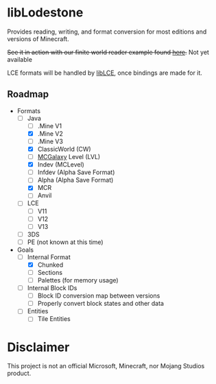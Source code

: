 # libLodestone
Provides reading, writing, and format conversion for most editions and versions of Minecraft.

~~See it in action with our finite world reader example found [here](https://team-lodestone.github.io/examples/finite.html).~~
Not yet available

LCE formats will be handled by [libLCE](https://github.com/DexrnZacAttack/libLCE), once bindings are made for it.

## Roadmap
- Formats
  - [ ] Java 
    - [ ] .Mine V1
    - [X] .Mine V2
    - [ ] .Mine V3
    - [X] ClassicWorld (CW)
    - [ ] [MCGalaxy](https://github.com/ClassiCube/MCGalaxy) Level (LVL)
    - [X] Indev (MCLevel)
    - [ ] Infdev (Alpha Save Format)
    - [ ] Alpha (Alpha Save Format)
    - [X] MCR
    - [ ] Anvil
  - [ ] LCE
    - [ ] V11
    - [ ] V12
    - [ ] V13
  - [ ] 3DS
  - [ ] PE (not known at this time)
- Goals
  - [ ] Internal Format
    - [X] Chunked
    - [ ] Sections
    - [ ] Palettes (for memory usage)
  - [ ] Internal Block IDs
    - [ ] Block ID conversion map between versions
    - [ ] Properly convert block states and other data
  - [ ] Entities
    - [ ] Tile Entities 

# Disclaimer
This project is not an official Microsoft, Minecraft, nor Mojang Studios product.